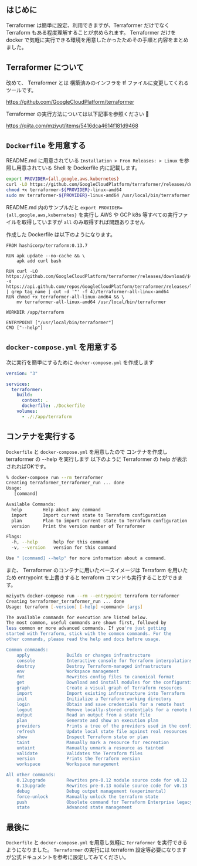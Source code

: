 <!--
title:   Terraformer を docker で気軽に実行できる環境を用意する
tags:    Docker,Terraform,docker-compose,terraformer
id:      e84d3e9f3646507c0b2a
private: false
-->
## はじめに

Terraformer は簡単に設定、利用できますが、Terraformer だけでなく Terraform もある程度理解することが求められます。
Terraformer だけを docker で気軽に実行できる環境を用意したかったためその手順と内容をまとめました。

## Terraformer について

改めて、 Terraformer とは 構築済みのインフラを tf ファイルに変更してくれるツールです。

https://github.com/GoogleCloudPlatform/terraformer

Terraformer の実行方法については以下記事を参照ください :information_desk_person:

https://qiita.com/mziyut/items/5416dca4614f181d9468

## `Dockerfile` を用意する

README.md に用意されている `Installation > From Releases: > Linux` を参照し用意されている Shell を Dockerfile 内に記載します。

```sh
export PROVIDER={all,google,aws,kubernetes}
curl -LO https://github.com/GoogleCloudPlatform/terraformer/releases/download/$(curl -s https://api.github.com/repos/GoogleCloudPlatform/terraformer/releases/latest | grep tag_name | cut -d '"' -f 4)/terraformer-${PROVIDER}-linux-amd64
chmod +x terraformer-${PROVIDER}-linux-amd64
sudo mv terraformer-${PROVIDER}-linux-amd64 /usr/local/bin/terraformer
```

README.md 内のサンプルだと `export PROVIDER={all,google,aws,kubernetes}` を実行し AWS や GCP k8s 等すべての実行ファイルを取得していますが `all` のみ取得すれば問題ありません

作成した Dockerfile は以下のようになります。

```dockerfile:Dockerfile
FROM hashicorp/terraform:0.13.7

RUN apk update --no-cache && \
    apk add curl bash

RUN curl -LO https://github.com/GoogleCloudPlatform/terraformer/releases/download/$(curl -s https://api.github.com/repos/GoogleCloudPlatform/terraformer/releases/latest | grep tag_name | cut -d '"' -f 4)/terraformer-all-linux-amd64
RUN chmod +x terraformer-all-linux-amd64 && \
    mv terraformer-all-linux-amd64 /usr/local/bin/terraformer

WORKDIR /app/terraform

ENTRYPOINT ["/usr/local/bin/terraformer"]
CMD ["--help"]
```

## `docker-compose.yml` を用意する

次に実行を簡単にするために `docker-compose.yml` を作成します

```yml:docker-compose.yml
version: "3"

services:
  terraformer:
    build:
      context: .
      dockerfile: ./Dockerfile
    volumes:
      - ./:/app/terraform
```

## コンテナを実行する

`Dockerfile` と `docker-compose.yml` を用意したので コンテナを作成し terraformer の --help を実行します
以下のように Terraformer の help が表示されればOKです。

```zsh
% docker-compose run --rm terraformer
Creating terraformer_terraformer_run ... done
Usage:
   [command]

Available Commands:
  help        Help about any command
  import      Import current state to Terraform configuration
  plan        Plan to import current state to Terraform configuration
  version     Print the version number of Terraformer

Flags:
  -h, --help      help for this command
  -v, --version   version for this command

Use " [command] --help" for more information about a command.
```

また、 Terraformer のコンテナに用いたベースイメージは Terraform を用いたため entrypoint を上書きすると terraform コマンドも実行することができます。

```zsh
mziyut% docker-compose run --rm --entrypoint terraform terraformer
Creating terraformer_terraformer_run ... done
Usage: terraform [-version] [-help] <command> [args]

The available commands for execution are listed below.
The most common, useful commands are shown first, followed by
less common or more advanced commands. If you're just getting
started with Terraform, stick with the common commands. For the
other commands, please read the help and docs before usage.

Common commands:
    apply              Builds or changes infrastructure
    console            Interactive console for Terraform interpolations
    destroy            Destroy Terraform-managed infrastructure
    env                Workspace management
    fmt                Rewrites config files to canonical format
    get                Download and install modules for the configuration
    graph              Create a visual graph of Terraform resources
    import             Import existing infrastructure into Terraform
    init               Initialize a Terraform working directory
    login              Obtain and save credentials for a remote host
    logout             Remove locally-stored credentials for a remote host
    output             Read an output from a state file
    plan               Generate and show an execution plan
    providers          Prints a tree of the providers used in the configuration
    refresh            Update local state file against real resources
    show               Inspect Terraform state or plan
    taint              Manually mark a resource for recreation
    untaint            Manually unmark a resource as tainted
    validate           Validates the Terraform files
    version            Prints the Terraform version
    workspace          Workspace management

All other commands:
    0.12upgrade        Rewrites pre-0.12 module source code for v0.12
    0.13upgrade        Rewrites pre-0.13 module source code for v0.13
    debug              Debug output management (experimental)
    force-unlock       Manually unlock the terraform state
    push               Obsolete command for Terraform Enterprise legacy (v1)
    state              Advanced state management
```

## 最後に

`Dockerfile` と `docker-compose.yml` を用意し気軽に `Terraformer` を実行できるようになりました。
`Terraformer` の実行には terraform 設定等必要になりますが公式ドキュメントを参考に設定してみてください。
